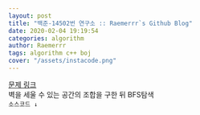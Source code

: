 ```yaml
---  
layout: post  
title: "백준-14502번 연구소 :: Raemerrr`s Github Blog"  
date: 2020-02-04 19:19:54  
categories: algorithm  
author: Raemerrr  
tags: algorithm c++ boj 
cover: "/assets/instacode.png" 
---  
```

<a href="https://www.acmicpc.net/problem/14502" target="_blank">문제 링크</a>  
벽을 세울 수 있는 공간의 조합을 구한 뒤 BFS탐색  
`소스코드 ↓`  
<script src="https://gist.github.com/Raemerrr/b65ef3374ecd48595d7515d8eb4bfb90.js"></script>
